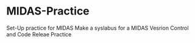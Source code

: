 # MIDAS-Practice
Set-Up practice for MIDAS
Make a syslabus for a MIDAS Vesrion Control and Code Releae Practice 
